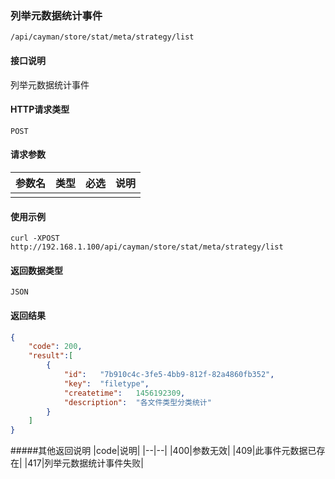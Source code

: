 ### 列举元数据统计事件
`/api/cayman/store/stat/meta/strategy/list`

#### 接口说明
列举元数据统计事件

#### HTTP请求类型
`POST`

#### 请求参数
|参数名|类型|必选|说明|
|--|--|--|--|
||||||

#### 使用示例
```
curl -XPOST http://192.168.1.100/api/cayman/store/stat/meta/strategy/list
```

#### 返回数据类型
`JSON`

#### 返回结果
```json
{
	"code":	200,
	"result":[
        {
			"id":	"7b910c4c-3fe5-4bb9-812f-82a4860fb352",
			"key":	"filetype",
			"createtime":	1456192309,
			"description":	"各文件类型分类统计"
		}
	]
}
```
#####其他返回说明
|code|说明|
|--|--|
|400|参数无效|
|409|此事件元数据已存在|
|417|列举元数据统计事件失败|